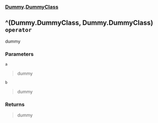 ### [Dummy](./Dummy.md 'Dummy').[DummyClass](./Dummy-DummyClass.md 'Dummy.DummyClass')
## ^(Dummy.DummyClass, Dummy.DummyClass) `operator`
dummy
### Parameters

<a name='Dummy-DummyClass-op_ExclusiveOr(Dummy-DummyClass-_Dummy-DummyClass)-a'></a>
`a`
>dummy

<a name='Dummy-DummyClass-op_ExclusiveOr(Dummy-DummyClass-_Dummy-DummyClass)-b'></a>
`b`
>dummy
### Returns
>dummy
